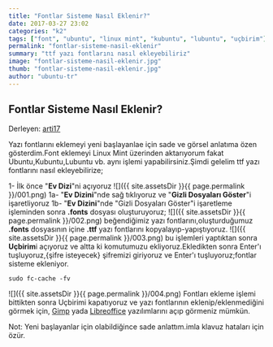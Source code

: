 ```yaml
---
title: "Fontlar Sisteme Nasıl Eklenir?"
date: 2017-03-27 23:02
categories: "k2"
tags: ["font", "ubuntu", "linux mint", "kubuntu", "lubuntu", "uçbirim"]
permalink: "fontlar-sisteme-nasil-eklenir"
summary: "ttf yazı fontlarını nasıl ekleyebiliriz"
image: "fontlar-sisteme-nasil-eklenir.jpg"
thumb: "fontlar-sisteme-nasil-eklenir.jpg"
author: "ubuntu-tr"
---
```

## **Fontlar Sisteme Nasıl Eklenir?**

Derleyen: [arti17](https://forum.ubuntu-tr.net/index.php?action=profile;u=29963)

Yazı fontlarını eklemeyi yeni başlayanlae için sade ve görsel anlatıma özen gösterdim.Font eklemeyi Linux Mint üzerinden aktarıyorum fakat Ubuntu,Kubuntu,Lubuntu vb. aynı işlemi yapabilirsiniz.Şimdi gelelim ttf yazı fontlarını nasıl ekleyebilirize;

1-   İlk önce "**Ev Dizi**"ni açıyoruz
![]({{ site.assetsDir }}{{ page.permalink }}/001.png)
1a- "**Ev Dizini**"nde sağ tıklıyoruz ve "**Gizli Dosyaları Göster**"i işaretliyoruz
1b- "**Ev Dizini**"nde "Gizli Dosyaları Göster"i işaretleme işleminden sonra **.fonts** dosyası oluşturuyoruz;
![]({{ site.assetsDir }}{{ page.permalink }}/002.png)
beğendiğimiz yazı fontlarını,oluşturduğumuz **.fonts** dosyasının içine **.ttf** yazı fontlarını kopyalayıp-yapıştıyoruz.
![]({{ site.assetsDir }}{{ page.permalink }}/003.png)
bu işlemleri yaptıktan sonra **Uçbirim**i açıyoruz ve altta ki komutumuzu ekliyoruz.Ekledikten sonra Enter'ı tuşluyoruz,{şifre isteyecek} şifremizi giriyoruz ve Enter'ı tuşluyoruz;fontlar sisteme ekleniyor.
```
sudo fc-cache -fv
```
![]({{ site.assetsDir }}{{ page.permalink }}/004.png)
Fontları ekleme işlemi bittikten sonra Uçbirimi kapatıyoruz ve yazı fontlarının eklenip/eklenmediğini görmek için, [Gimp](https://wiki.ubuntu-tr.net/index.php?title=Gimp) yada [Libreoffice](https://tr.wikipedia.org/wiki/LibreOffice) yazılımlarını açıp görmeniz mümkün.

Not: Yeni başlayanlar için olabildiğince sade anlattım.imla klavuz hataları için özür.